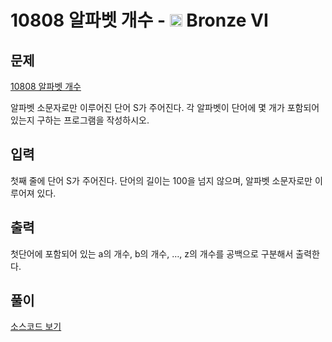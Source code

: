 # 10808 알파벳 개수 - <img src="https://static.solved.ac/tier_small/2.svg" style="height:20px" /> Bronze VI


## 문제

[10808 알파벳 개수](https://www.acmicpc.net/problem/10808)

알파벳 소문자로만 이루어진 단어 S가 주어진다. 각 알파벳이 단어에 몇 개가 포함되어 있는지 구하는 프로그램을 작성하시오. 

## 입력

첫째 줄에 단어 S가 주어진다. 단어의 길이는 100을 넘지 않으며, 알파벳 소문자로만 이루어져 있다.


## 출력

첫단어에 포함되어 있는 a의 개수, b의 개수, …, z의 개수를 공백으로 구분해서 출력한다.


## 풀이

[소스코드 보기](10808_sol.py)